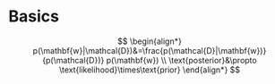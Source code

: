 # Basics
$$
\begin{align*}
p(\mathbf{w}|\mathcal{D})&=\frac{p(\mathcal{D}|\mathbf{w})}{p(\mathcal{D})} p(\mathbf{w}) \\
\text{posterior}&\propto \text{likelihood}\times\text{prior}
\end{align*}
$$


